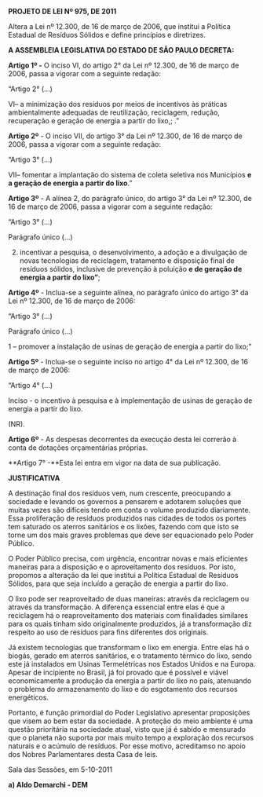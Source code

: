   

**PROJETO DE LEI Nº 975, DE 2011**

  

Altera a Lei nº 12.300, de 16 de março de 2006, que institui a Política
Estadual de Resíduos Sólidos e define princípios e diretrizes.

  

  

**A ASSEMBLEIA LEGISLATIVA DO ESTADO DE SÃO PAULO DECRETA:**

  

  

**Artigo 1º -** O inciso VI, do artigo 2° da Lei nº 12.300, de 16 de
março de 2006, passa a vigorar com a seguinte redação:

  

“Artigo 2° (...)

  

VI– a minimização dos resíduos por meios de incentivos às práticas
ambientalmente adequadas de reutilização, reciclagem, redução,
recuperação e geração de energia a partir do lixo,; .”

  

**Artigo 2º** - O inciso VII, do artigo 3° da Lei nº 12.300, de 16 de
março de 2006, passa a vigorar com a seguinte redação:

  

“Artigo 3° (...)

  

VII– fomentar a implantação do sistema de coleta seletiva nos Municípios
**e a geração de energia a partir do lixo**.”

  

**Artigo 3º** - A alínea 2, do parágrafo único, do artigo 3° da Lei nº
12.300, de 16 de março de 2006, passa a vigorar com a seguinte redação:

  

“Artigo 3° (...)

  

Parágrafo único (...)

  

2. incentivar a pesquisa, o desenvolvimento, a adoção e a divulgação de
novas tecnologias de reciclagem, tratamento e disposição final de
resíduos sólidos, inclusive de prevenção à poluição **e de geração de
energia a partir do lixo”**;

  

**Artigo 4º** - Inclua-se a seguinte alínea, no parágrafo único do
artigo 3° da Lei nº 12.300, de 16 de março de 2006:

  

“Artigo 3° (...)

  

Parágrafo único (...)

  

1 – promover a instalação de usinas de geração de energia a partir do
lixo;”

  

**Artigo 5º** - Inclua-se o seguinte inciso no artigo 4° da Lei nº
12.300, de 16 de março de 2006:

  

“Artigo 4° (...)

Inciso - o incentivo à pesquisa e à implementação de usinas de geração
de energia a partir do lixo.

(NR).

**Artigo 6º** - As despesas decorrentes da execução desta lei correrão à
conta de dotações orçamentárias próprias.

  

**Artigo 7° -**Esta lei entra em vigor na data de sua publicação.

  

  

  

**JUSTIFICATIVA**

  

  

  

A destinação final dos resíduos vem, num crescente, preocupando a
sociedade e levando os governos a pensarem e adotarem soluções que
muitas vezes são difíceis tendo em conta o volume produzido diariamente.
Essa proliferação de resíduos produzidos nas cidades de todos os portes
tem saturado os aterros sanitários e os lixões, fazendo com que isto se
torne um dos mais graves problemas que deve ser equacionado pelo Poder
Público.

  
  

O Poder Público precisa, com urgência, encontrar novas e mais eficientes
maneiras para a disposição e o aproveitamento dos resíduos. Por isto,
propomos a alteração da lei que institui a Política Estadual de Resíduos
Sólidos, para que seja incluído a geração de energia a partir do lixo.

  
  

O lixo pode ser reaproveitado de duas maneiras: através da reciclagem ou
através da transformação. A diferença essencial entre elas é que a
reciclagem há o reaproveitamento dos materiais com finalidades similares
para os quais tinham sido originalmente produzidos, já a transformação
diz respeito ao uso de resíduos para fins diferentes dos originais.

  
  

Já existem tecnologias que transformam o lixo em energia. Entre elas há
o biogás, gerado em aterros sanitários, e o tratamento térmico do lixo,
sendo este já instalados em Usinas Termelétricas nos Estados Unidos e na
Europa. Apesar de incipiente no Brasil, já foi provado que é possível e
viável economicamente a produção da energia a partir do lixo no país,
atenuando o problema do armazenamento do lixo e do esgotamento dos
recursos energéticos.

  

Portanto, é função primordial do Poder Legislativo apresentar
proposições que visem ao bem estar da sociedade. A proteção do meio
ambiente é uma questão prioritária na sociedade atual, visto que já é
sabido e mensurado que o planeta não suporta por mais muito tempo a
exploração dos recursos naturais e o acúmulo de resíduos. Por esse
motivo, acreditamso no apoio dos Nobres Parlamentares desta Casa de
leis.

  

  

Sala das Sessões, em 5-10-2011

  

  

  

  

  

**a) Aldo Demarchi - DEM**

  

